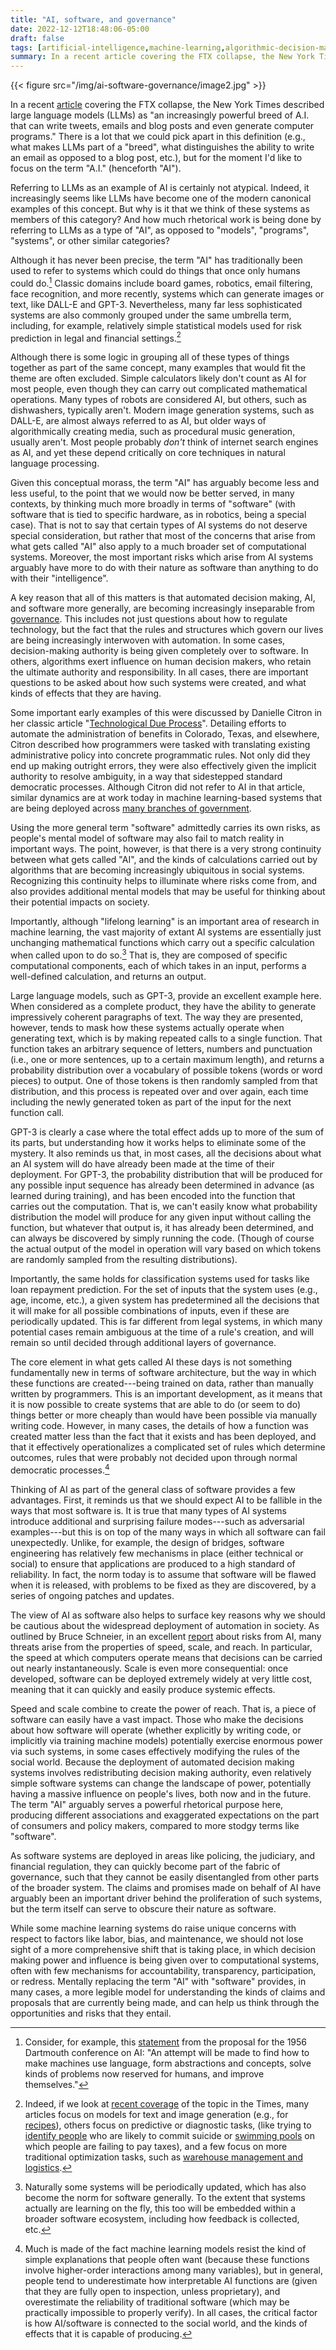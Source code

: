 ```yaml
---
title: "AI, software, and governance"
date: 2022-12-12T18:48:06-05:00
draft: false
tags: [artificial-intelligence,machine-learning,algorithmic-decision-making,governance,software,large-language-models,sociotechnical-systems,power]
summary: In a recent article covering the FTX collapse, the New York Times described large language models (LLMs) as "an increasingly powerful breed of A.I. that can write tweets, emails and blog posts and even generate computer programs." There is a lot that we could pick apart in this definition (e.g., what makes LLMs part of a "breed", what distinguishes the ability to write an email as opposed to a blog post, etc.), but for the moment I'd like to focus on the term "A.I." (henceforth "AI"). Referring to LLMs as an example of AI is certainly not atypical. Indeed, it increasingly seems like LLMs have become one of the modern canonical examples of this concept. But why is it that we think of these systems as members of this category? And how much rhetorical work is being done by referring to LLMs as a type of "AI", as opposed to "models", "programs", "systems", or other similar categories?
---
```




{{< figure src="/img/ai-software-governance/image2.jpg" >}}



In a recent [article](https://www.nytimes.com/2022/12/01/technology/sam-bankman-fried-crypto-artificial-intelligence.html) covering the FTX collapse, the New York Times described large language models (LLMs) as "an increasingly powerful breed of A.I. that can write tweets, emails and blog posts and even generate computer programs." There is a lot that we could pick apart in this definition (e.g., what makes LLMs part of a "breed", what distinguishes the ability to write an email as opposed to a blog post, etc.), but for the moment I'd like to focus on the term "A.I." (henceforth "AI").


Referring to LLMs as an example of AI is certainly not atypical. Indeed, it increasingly seems like LLMs have become one of the modern canonical examples of this concept. But why is it that we think of these systems as members of this category? And how much rhetorical work is being done by referring to LLMs as a type of "AI", as opposed to "models", "programs", "systems", or other similar categories?



Although it has never been precise, the term "AI" has traditionally been used to refer to systems which could do things that once only humans could do.[^1] Classic domains include board games, robotics, email filtering, face recognition, and more recently, systems which can generate images or text, like DALL-E and GPT-3. Nevertheless, many far less sophisticated systems are also commonly grouped under the same umbrella term, including, for example, relatively simple statistical models used for risk prediction in legal and financial settings.[^2] 

Although there is some logic in grouping all of these types of things together as part of the same concept, many examples that would fit the theme are often excluded. Simple calculators likely don't count as AI for most people, even though they can carry out complicated mathematical operations. Many types of robots are considered AI, but others, such as dishwashers, typically aren't. Modern image generation systems, such as DALL-E, are almost always referred to as AI, but older ways of algorithmically creating media, such as procedural music generation, usually aren't. Most people probably *don't* 	think of internet search engines as AI, and yet these depend critically on core techniques in natural language processing.

Given this conceptual morass, the term "AI" has arguably become less and less useful, to the point that we would now be better served, in many contexts, by thinking much more broadly in terms of "software" (with software that is tied to specific hardware, as in robotics, being a special case). That is not to say that certain types of AI systems do not deserve special consideration, but rather that most of the concerns that arise from what gets called "AI" also apply to a much broader set of computational systems. Moreover, the most important risks which arise from AI systems arguably have more to do with their nature as software than anything to do with their "intelligence".

A key reason that all of this matters is that automated decision making, AI, and software more generally, are becoming increasingly inseparable from [governance](https://www.theregreview.org/2022/07/07/jacobs-mulligan-the-hidden-governance-in-ai/). This includes not just questions about how to regulate technology, but the fact that the rules and structures which govern our lives are being increasingly interwoven with automation. In some cases, decision-making authority is being given completely over to software. In others, algorithms exert influence on human decision makers, who retain the ultimate authority and responsibility. In all cases, there are important questions to be asked about how such systems were created, and what kinds of effects that they are having.

Some important early examples of this were discussed by Danielle Citron in her classic article "[Technological Due Process](https://openscholarship.wustl.edu/law_lawreview/vol85/iss6/2/)". Detailing efforts to automate the administration of benefits in Colorado, Texas, and elsewhere, Citron described how programmers were tasked with translating existing administrative policy into concrete programmatic rules. Not only did they end up making outright errors, they were also effectively given the implicit authority to resolve ambiguity, in a way that sidestepped standard democratic processes. Although Citron did not refer to AI in that article, similar dynamics are at work today in machine learning-based systems that are being deployed across [many branches of government](https://ssrn.com/abstract=3551505).

Using the more general term "software" admittedly carries its own risks, as people's mental model of software may also fail to match reality in important ways. The point, however, is that there is a very strong continuity between what gets called "AI", and the kinds of calculations carried out by algorithms that are becoming increasingly ubiquitous in social systems. Recognizing this continuity helps to illuminate where risks come from, and also provides additional mental models that may be useful for thinking about their potential impacts on society.

Importantly, although "lifelong learning" is an important area of research in machine learning, the vast majority of extant AI systems are essentially just unchanging mathematical functions which carry out a specific calculation when called upon to do so.[^3] That is, they are composed of specific computational components, each of which takes in an input, performs a well-defined calculation, and returns an output.

Large language models, such as GPT-3, provide an excellent example here. When considered as a complete product, they have the ability to generate impressively coherent paragraphs of text. The way they are presented, however, tends to mask how these systems actually operate when generating text, which is by making repeated calls to a single function. That function takes an arbitrary sequence of letters, numbers and punctuation (i.e., one or more sentences, up to a certain maximum length), and returns a probability distribution over a vocabulary of possible tokens (words or word pieces) to output. One of those tokens is then randomly sampled from that distribution, and this process is repeated over and over again, each time including the newly generated token as part of the input for the next function call.

GPT-3 is clearly a case where the total effect adds up to more of the sum of its parts, but understanding how it works helps to eliminate some of the mystery. It also reminds us that, in most cases, all the decisions about what an AI system will do have already been made at the time of their deployment. For GPT-3, the probability distribution that will be produced for any possible input sequence has already been determined in advance (as learned during training), and has been encoded into the function that carries out the computation. That is, we can't easily know what probability distribution the model will produce for any given input without calling the function, but whatever that output is, it has already been determined, and can always be discovered by simply running the code. (Though of course the actual output of the model in operation will vary based on which tokens are randomly sampled from the resulting distributions).

Importantly, the same holds for classification systems used for tasks like loan repayment prediction. For the set of inputs that the system uses (e.g., age, income, etc.), a given system has predetermined all the decisions that it will make for all possible combinations of inputs, even if these are periodically updated. This is far different from legal systems, in which many potential cases remain ambiguous at the time of a rule's creation, and will remain so until decided through additional layers of governance.

The core element in what gets called AI these days is not something fundamentally new in terms of software architecture, but the way in which these functions are created---being trained on data, rather than manually written by programmers. This is an important development, as it means that it is now possible to create systems that are able to do (or seem to do) things better or more cheaply than would have been possible via manually writing code. However, in many cases, the details of how a function was created matter less than the fact that it exists and has been deployed, and that it effectively operationalizes a complicated set of rules which determine outcomes, rules that were probably not decided upon through normal democratic processes.[^4]

Thinking of AI as part of the general class of software provides a few advantages. First, it reminds us that we should expect AI to be fallible in the ways that most software is. It is true that many types of AI systems introduce additional and surprising failure modes---such as adversarial examples---but this is on top of the many ways in which all software can fail unexpectedly. Unlike, for example, the design of bridges, software engineering has relatively few mechanisms in place (either technical or social) to ensure that applications are produced to a high standard of reliability. In fact, the norm today is to assume that software will be flawed when it is released, with problems to be fixed as they are discovered, by a series of ongoing patches and updates.

The view of AI as software also helps to surface key reasons why we should be cautious about the widespread deployment of automation in society. As outlined by Bruce Schneier, in an excellent [report](https://www.schneier.com/academic/archives/2021/04/the-coming-ai-hackers.html) about risks from AI, many threats arise from the properties of speed, scale, and reach. In particular, the speed at which computers operate means that decisions can be carried out nearly instantaneously. Scale is even more consequential: once developed, software can be deployed extremely widely at very little cost, meaning that it can quickly and easily produce systemic effects.

Speed and scale combine to create the power of reach. That is, a piece of software can easily have a vast impact. Those who make the decisions about how software will operate (whether explicitly by writing code, or implicitly via training machine models) potentially exercise enormous power via such systems, in some cases effectively modifying the rules of the social world. Because the deployment of automated decision making systems involves redistributing decision making authority, even relatively simple software systems can change the landscape of power, potentially having a massive influence on people's lives, both now and in the future. The term "AI" arguably serves a powerful rhetorical purpose here, producing different associations and exaggerated expectations on the part of consumers and policy makers, compared to more stodgy terms like "software".

As software systems are deployed in areas like policing, the judiciary, and financial regulation, they can quickly become part of the fabric of governance, such that they cannot be easily disentangled from other parts of the broader system. The claims and promises made on behalf of AI have arguably been an important driver behind the proliferation of such systems, but the term itself can serve to obscure their nature as software.

While some machine learning systems do raise unique concerns with respect to factors like labor, bias, and maintenance, we should not lose sight of a more comprehensive shift that is taking place, in which decision making power and influence is being given over to computational systems, often with few mechanisms for accountability, transparency, participation, or redress. Mentally replacing the term "AI" with "software" provides, in many cases, a more legible model for understanding the kinds of claims and proposals that are currently being made, and can help us think through the opportunities and risks that they entail.


[^1]: Consider, for example, this [statement](http://jmc.stanford.edu/articles/dartmouth/dartmouth.pdf) from the proposal for the 1956 Dartmouth conference on AI: "An attempt will be made to find how to make machines use language, form abstractions and concepts, solve kinds of problems now reserved for humans, and improve themselves."

[^2]: Indeed, if we look at [recent coverage](https://www.nytimes.com/topic/subject/artificial-intelligence) of the topic in the Times, many articles focus on models for text and image generation (e.g., for [recipes](https://www.nytimes.com/2022/11/04/dining/ai-thanksgiving-menu.html)), others focus on predictive or diagnostic tasks, (like trying to [identify people](https://www.nytimes.com/2022/09/30/health/suicide-predict-smartphone.html) who are likely to commit suicide or [swimming pools](https://www.nytimes.com/2022/08/30/world/europe/france-taxes-pools-artificial-intelligence.html) on which people are failing to pay taxes), and a few focus on more traditional optimization tasks, such as [warehouse management and logistics](https://www.nytimes.com/2022/07/12/business/warehouse-technology-robotics.html).

[^3]: Naturally some systems will be periodically updated, which has also become the norm for software generally. To the extent that systems actually are learning on the fly, this too will be embedded within a broader software ecosystem, including how feedback is collected, etc.

[^4]: Much is made of the fact machine learning models resist the kind of simple explanations that people often want (because these functions involve higher-order interactions among many variables), but in general, people tend to underestimate how interpretable AI functions are (given that they are fully open to inspection, unless proprietary), and overestimate the reliability of traditional software (which may be practically impossible to properly verify). In all cases, the critical factor is how AI/software is connected to the social world, and the kinds of effects that it is capable of producing.

